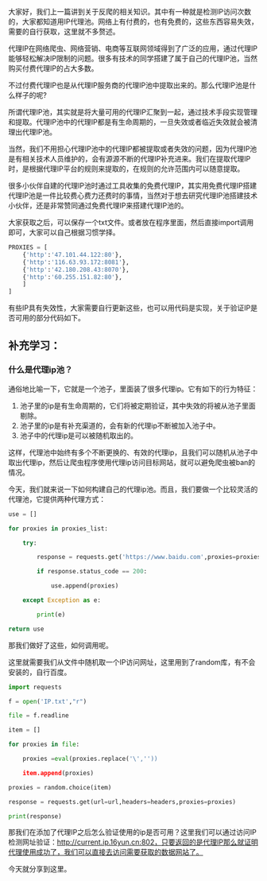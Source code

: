 大家好，我们上一篇讲到关于反爬的相关知识。其中有一种就是检测IP访问次数的，大家都知道用IP代理池。网络上有付费的，也有免费的，这些东西容易失效，需要的自行获取，这里就不多赘述。

代理IP在网络爬虫、网络营销、电商等互联网领域得到了广泛的应用，通过代理IP能够轻松解决IP限制的问题。很多有技术的同学搭建了属于自己的代理IP池，当然购买付费代理IP的占大多数。

不过付费代理IP也是从代理IP服务商的代理IP池中提取出来的。那么代理IP池是什么样子的呢\?

所谓代理IP池，其实就是将大量可用的代理IP汇聚到一起，通过技术手段实现管理和提取。代理IP池中的代理IP都是有生命周期的，一旦失效或者临近失效就会被清理出代理IP池。

当然，我们不用担心代理IP池中的代理IP都被提取或者失效的问题，因为代理IP池是有相关技术人员维护的，会有源源不断的代理IP补充进来。我们在提取代理IP时，是根据代理IP平台的规则来提取的，在规则的允许范围内可以随意提取。

很多小伙伴自建的代理IP池时通过工具收集的免费代理IP，其实用免费代理IP搭建代理IP池是一件比较费心费力还费时的事情，当然对于想去研究代理IP池搭建技术小伙伴，还是非常赞同通过免费代理IP来搭建代理IP池的。

大家获取之后，可以保存一个txt文件。或者放在程序里面，然后直接import调用即可，大家可以自己根据习惯学择。

```python
PROXIES = [
    {'http':'47.101.44.122:80'},
    {'http':'116.63.93.172:8081'},
    {'http':'42.180.208.43:8070'},
    {'http':'60.255.151.82:80'},
    ]
]
```

有些IP具有失效性，大家需要自行更新这些，也可以用代码是实现，关于验证IP是否可用的部分代码如下。

## 补充学习：

### 什么是代理ip池？

通俗地比喻一下，它就是一个池子，里面装了很多代理ip。它有如下的行为特征：

1.  池子里的ip是有生命周期的，它们将被定期验证，其中失效的将被从池子里面剔除。
2.  池子里的ip是有补充渠道的，会有新的代理ip不断被加入池子中。
3.  池子中的代理ip是可以被随机取出的。

这样，代理池中始终有多个不断更换的、有效的代理ip，且我们可以随机从池子中取出代理ip，然后让爬虫程序使用代理ip访问目标网站，就可以避免爬虫被ban的情况。

今天，我们就来说一下如何构建自己的代理ip池。而且，我们要做一个比较灵活的代理池，它提供两种代理方式：

```python
use = []

for proxies in proxies_list:

    try:

        response = requests.get('https://www.baidu.com',proxies=proxies,timeout=0.1)

        if response.status_code == 200:

            use.append(proxies)

    except Exception as e:

        print(e)

return use
```

那我们做好了这些，如何调用呢。

这里就需要我们从文件中随机取一个IP访问网址，这里用到了random库，有不会安装的，自行百度。

```python
import requests

f = open('IP.txt',"r")

file = f.readline

item = []

for proxies in file:

    proxies =eval(proxies.replace('\',''))

    item.append(proxies)

proxies = random.choice(item)

response = requests.get(url=url,headers=headers,proxies=proxies)

print(response)
```

那我们在添加了代理IP之后怎么验证使用的ip是否可用？这里我们可以通过访问IP检测网址验证：http://current.ip.16yun.cn:802，只要返回的是代理IP那么就证明代理使用成功了，我们可以直接去访问需要获取的数据网站了。

今天就分享到这里。